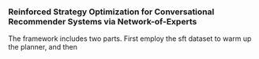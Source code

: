 ### Reinforced Strategy Optimization for Conversational Recommender Systems via Network-of-Experts

The framework includes two parts. First employ the sft dataset to warm up the planner, and then 